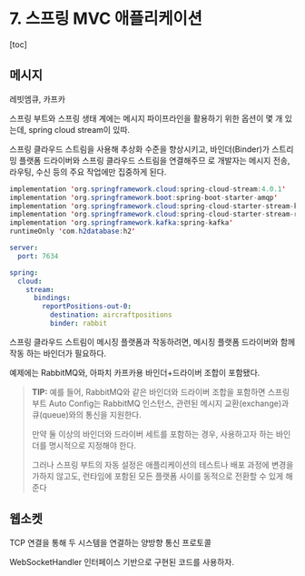 # 7. 스프링 MVC 애플리케이션

[toc]



## 메시지

레빗엠큐, 카프카



스프링 부트와 스프링 생태 계에는 메시지 파이프라인을 활용하기 위한 옵션이 몇 개 있는데, spring cloud stream이 있따. 

스프링 클라우드 스트림을 사용해 추상화 수준을 향상시키고,  바인더(Binder)가 스트리밍 플랫폼 드라이버와 스프링 클라우드 스트림을 연결해주므 로 개발자는 메시지 전송, 라우팅, 수신 등의 주요 작업에만 집중하게 된다.

```java
implementation 'org.springframework.cloud:spring-cloud-stream:4.0.1'
implementation 'org.springframework.boot:spring-boot-starter-amqp'
implementation 'org.springframework.cloud:spring-cloud-starter-stream-kafka:4.0.1'
implementation 'org.springframework.cloud:spring-cloud-starter-stream-rabbit:4.0.1'
implementation 'org.springframework.kafka:spring-kafka'
runtimeOnly 'com.h2database:h2'
```

```yaml
server:
  port: 7634

spring:
  cloud:
    stream:
      bindings:
        reportPositions-out-0:
          destination: aircraftpositions
          binder: rabbit
```





스프링 클라우드 스트림이 메시징 플랫폼과 작동하려면, 메시징 플랫폼 드라이버와 함께 작동 하는 바인더가 필요하다. 

예제에는 RabbitMQ와, 아파치 카프카용 바인더+드라이버 조합이 포함됐다.

> **TIP:** 예를 들어, RabbitMQ와 같은 바인더와 드라이버 조합을 포함하면 스프링 부트 Auto Config는 RabbitMQ 인스턴스, 관련된 메시지 교환(exchange)과 큐(queue)와의 통신을 지원한다. 
>
> 만약 둘 이상의 바인더와 드라이버 세트를 포함하는 경우, 사용하고자 하는 바인더를 명시적으로 지정해야 한다. 
>
> 그러나 스프링 부트의 자동 설정은 애플리케이션의 테스트나 배포 과정에 변경을 가하지 않고도, 런타임에 포함된 모든 플랫폼 사이를 동적으로 전환할 수 있게 해준다



## 웹소켓

 TCP 연결을 통해 두 시스템을 연결하는 양방향 통신 프로토콜

WebSocketHandler 인터페이스 기반으로 구현된 코드를 사용하자.

